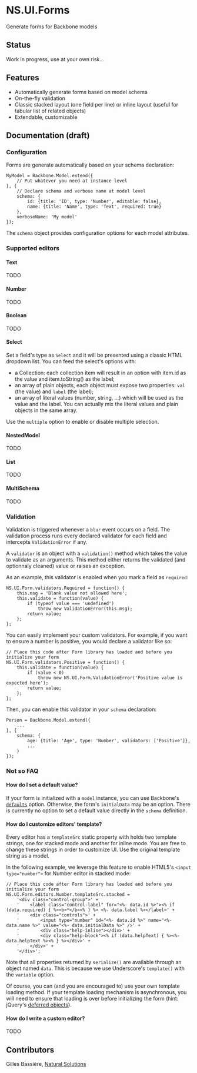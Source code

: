 NS.UI.Forms
===========

Generate forms for Backbone models

## Status ##

Work in progress, use at your own risk...

## Features ##

* Automatically generate forms based on model schema
* On-the-fly validation
* Classic stacked layout (one field per line) or inline layout (useful for tabular list of related objects)
* Extendable, customizable

## Documentation (draft) ##

### Configuration ###

Forms are generate automatically based on your schema declaration:

    MyModel = Backbone.Model.extend({
        // Put whatever you need at instance level
    }, {
        // Declare schema and verbose name at model level
        schema: {
            id: {title: 'ID', type: 'Number', editable: false},
            name: {title: 'Name', type: 'Text', required: true}
        },
        verboseName: 'My model'
    });

The `schema` object provides configuration options for each model attributes.

### Supported editors ###

#### Text ####

TODO

#### Number ####

TODO

#### Boolean ####

TODO

#### Select ####

Set a field's type as `Select` and it will be presented using a classic HTML dropdown list. You can feed the select's options with:
- a Collection: each collection item will result in an option with item.id as the value and item.toString() as the label;
- an array of plain objects, each object must expose two properties: `val` (the value) and `label` (the label);
- an array of literal values (number, string, ...) which will be used as the value and the label.
You can actually mix the literal values and plain objects in the same array.

Use the `multiple` option to enable or disable multiple selection.

#### NestedModel ####

TODO

#### List ####

TODO

#### MultiSchema ####

TODO

### Validation ###

Validation is triggered whenever a `blur` event occurs on a field. The
validation process runs every declared validator for each field and intercepts
`ValidationError` if any.

A `validator` is an object with a `validation()` method which takes the value
to validate as an arguments. This method either returns the validated (and
optionnaly cleaned) value or raises an exception.

As an example, this validator is enabled when you mark a field as `required`:

	NS.UI.Form.validators.Required = function() {
		this.msg = 'Blank value not allowed here';
		this.validate = function(value) {
			if (typeof value === 'undefined')
                throw new ValidationError(this.msg);
            return value;
		};
	};

You can easily implement your custom validators. For example, if you want to
ensure a number is positive, you would declare a validator like so:

    // Place this code after Form library has loaded and before you initialize your form
	NS.UI.Form.validators.Positive = function() {
		this.validate = function(value) {
			if (value < 0)
                throw new NS.UI.Form.ValidationError('Positive value is expected here');
            return value;
		};
	};

Then, you can enable this validator in your `schema` declaration:

    Person = Backbone.Model.extend({
        ...
    }, {
        schema: {
            age: {title: 'Age', type: 'Number', validators: ['Positive']},
            ...
        }
    });

### Not so FAQ ###

#### How do I set a default value? ####

If your form is initialized with a `model` instance, you can use Backbone's [`defaults`](http://backbonejs.org/#Model-defaults) option. Otherwise, the form's `initialData` may be an option. There is currently no option to set a default value directly in the `schema` definition.

#### How do I customize editors' template? ####

Every editor has a `templateSrc` static property with holds two template strings, one for stacked mode and another for inline mode. You are free to change these strings in order to customize UI. Use the original template string as a model.

In the following example, we leverage this feature to enable HTML5's `<input type="number">` for Number editor in stacked mode:

    // Place this code after Form library has loaded and before you initialize your form
    NS.UI.Form.editors.Number.templateSrc.stacked = 
        '<div class="control-group">' +
        '    <label class="control-label" for="<%- data.id %>"><% if (data.required) { %><b>*</b><% } %> <%- data.label %></label>' +
        '    <div class="controls">' +
        '        <input type="number" id="<%- data.id %>" name="<%- data.name %>" value="<%- data.initialData %>" />' +
        '        <div class="help-inline"></div>' +
        '        <div class="help-block"><% if (data.helpText) { %><%- data.helpText %><% } %></div>' +
        '    </div>' +
        '</div>';

Note that all properties returned by `serialize()` are available through an object named `data`. This is because we use Underscore's `template()` with the `variable` option.

Of course, you can (and you are encouraged to) use your own template loading method. If your template loading mechanism is asynchronous, you will need to ensure that loading is over before initializing the form (hint: jQuery's [deferred objects](http://api.jquery.com/jQuery.Deferred/)).

#### How do I write a custom editor? ####

TODO

## Contributors ##

Gilles Bassière, [Natural Solutions](http://natural-solutions.eu/)
